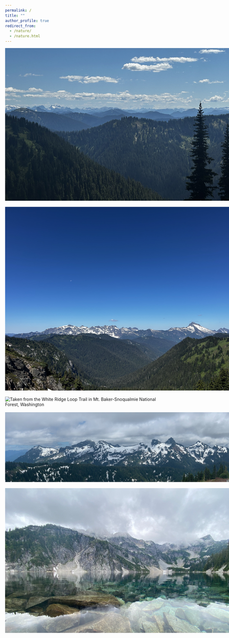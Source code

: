 ```yaml
---
permalink: /
title: ""
author_profile: true
redirect_from: 
  - /nature/
  - /nature.html
---
```


<div><img src="/images/IMG_8069.jpeg" style="max-width: 800px; width: 100; height: auto;" alt="Taken from the White Ridge Loop Trail in Mt. Baker-Snoqualmie National Forest, Washington"><div>
<br>

<div><img src="/images/IMG_8108.jpeg" style="max-width: 800px; width: 100; height: auto;" alt="Taken from the White Ridge Loop Trail in Mt. Baker-Snoqualmie National Forest, Washington"><div>
<br>

<div><img src="/images/IMG_5992.jpeg" style="max-width: 800px; width: 100; height: auto;" alt="Taken from the White Ridge Loop Trail in Mt. Baker-Snoqualmie National Forest, Washington"><div>
<br>

<div><img src="/images/IMG_6025.jpeg" style="max-width: 800px; width: 100; height: auto;" alt="Taken from the White Ridge Loop Trail in Mt. Baker-Snoqualmie National Forest, Washington"><div>
<br>

<div><img src="/images/IMG_7458.jpeg" style="max-width: 800px; width: 100; height: auto;" alt="Taken from the White Ridge Loop Trail in Mt. Baker-Snoqualmie National Forest, Washington"><div>
<br>
